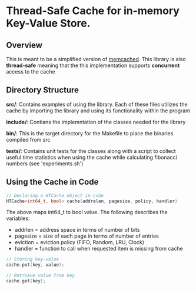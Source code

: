 # Thread-Safe Cache for in-memory Key-Value Store.
## Overview
This is meant to be a simplified version of [memcached](https://www.memcached.org/). This library is also **thread-safe** meaning that the this implementation supports **concurrent** access to the cache

## Directory Structure
**src/**: Contains examples of using the library. Each of these files utilizes the cache by importing the library and using its functionality within the program

**include/**: Contians the implemntation of the classes needed for the library

**bin/**: This is the target directory for the Makefile to place the binaries compiled from src

**tests/**: Contains unit tests for the classes along with a script to collect useful time statistics when using the cache while calculating fibonacci numbers (see 'experiments.sh')

## Using the Cache in Code
```C
// Declaring a HTCache object in code
HTCache<int64_t, bool> cache(addrelen, pagesize, policy, handler)
```
The above maps int64_t to bool value. The following describes the variables:
* addrlen = address space in terms of number of bits
* pagesize = size of each page in terms of number of entries
* eviction = eviction policy (FIFO, Random, LRU, Clock) 
* handler = function to call when requested item is missing from cache
```C
// Storing key-value
cache.put(key, value);

// Retrieve value from key
cache.get(key);
```

